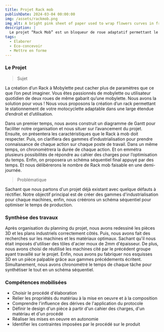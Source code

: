 ```yaml
---
title: Projet Rack mob
publishDate: 2024-03-04 00:00:00
img: /assets/rackmob.png
img_alt: A bright pink sheet of paper used to wrap flowers curves in front of rich blue background
description: |
  Le projet “Rack Mob” est un bloqueur de roue adaptatif permettant le stationnement sécurisé. Ce dispositif peut s’adapter à un champ étendu de véhicule deux roues comme des vélos, mobylettes ou petites motos.
tags:
  - Elaborer
  - Eco-concevoir
  - Mettre en forme
---
```


### Le Projet

> Sujet

La création d’un Rack à Mobylette peut cacher plus de paramètres que ce que l’on peut imaginer. Vous êtes passionnés de mobylette ou utilisateur quotidien de deux roues de même gabarit qu’une mobylette. Nous avons la solution pour vous ! Nous vous proposons la création d’un rack permettant le stationnement de votre motocyclette adaptable dans une large étendue d’endroit et d’utilisation.

Dans un premier temps, nous avons construit un diagramme de Gantt pour faciliter notre organisation et nous situer sur l’avancement du projet. Ensuite, on présentera les caractéristiques que le Rack à mob doit respecter. Puis, on clarifiera des gammes d’industrialisation pour prendre connaissance de chaque action sur chaque poste de travail. Dans un même temps, on chronomètrera la durée de chaque action. Et on emmétra plusieurs possibilités de répondre au cahier des charges pour l’optimisation du temps. Enfin, on proposera un schéma séquentiel final appuyé par des temps. Et nous délibèrerons le nombre de Rack mob faisable en une demi-journée. 

> Problématique

Sachant que nous partons d'un projet déjà existant avec quelque défauts à réctifier. Notre objectif principal est de créer des gammes d'industrialisation pour chaque machines, enfin, nous créérons un schéma séquentiel pour optimiser le temps de production.

### Synthèse des travaux

Après organisation du planning du projet, nous avons redessiné les pièces 3D et les plans industriels correctement côtés. Puis, nous avons fait des recherches sur les machines et les matériaux optimaux. Sachant qu'il nous était imposés d'utiliser des tôles d'acier moux de 2mm d'épaisseur. De plus, nous avons choisi de réutilisé les machines cité par le précédent groupe ayant travaillé sur le projet. Enfin, nous avons pu fabriquer nos esquisses 3D en un pièce palpable grâce aux gammes précédements écritent. Simultanement, nous avons chronométré le temps de chaque tâche pour synthétiser le tout en un schéma séquentiel.

### Compétences mobilisées

- Choisir le procédé d'élaboration
- Relier les propriétés du matériau à la mise en oeuvre et à la composition
- Comprendre l'influence des dérives de l'application du protocole
- Définir le design d'un pièce à partir d'un cahier des charges, d'un matériau et d'un procédé
- Réaliser les mises en oeuvre en autonomie
- Identifier les contraintes imposées par le procédé sur le produit
